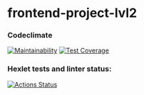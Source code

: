 # frontend-project-lvl2

### Codeclimate
[![Maintainability](https://api.codeclimate.com/v1/badges/b4393f7efec013d76278/maintainability)](https://codeclimate.com/github/Evoly/frontend-project-lvl2/maintainability)
[![Test Coverage](https://api.codeclimate.com/v1/badges/0c338f6e2d52b70bf2f0/test_coverage)](https://codeclimate.com/Evoly/frontend-project-lvl2/test_coverage)


### Hexlet tests and linter status:
[![Actions Status](https://github.com/Evoly/frontend-project-lvl2/actions/workflows/hexlet-check.yml/badge.svg)](https://github.com/Evoly/frontend-project-lvl2/actions)


